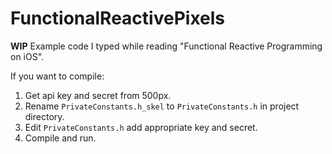 FunctionalReactivePixels
========================

**WIP** Example code I typed while reading "Functional Reactive Programming on iOS". 

If you want to compile: 

1. Get api key and secret from 500px. 
2. Rename `PrivateConstants.h_skel` to `PrivateConstants.h` in project directory.
3. Edit `PrivateConstants.h` add appropriate key and secret.
4. Compile and run.
